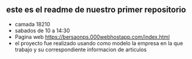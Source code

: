 ## este es el readme de nuestro primer repositorio
- camada 18210
- sabados de 10 a 14:30
- Pagina web https://bersaonps.000webhostapp.com/index.html
- el proyecto fue realizado usando como modelo la empresa en la que trabajo y su correspondiente informacion de articulos
